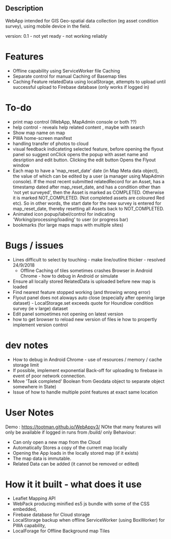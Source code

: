 ##  Description
WebApp intended for GIS Geo-spatial data collection (eg asset condition survey), using mobile device in the field.

version: 0.1 - not yet ready - not working reliably
# Features
 - Offline capability using ServiceWorker file Caching
 - Separate control for manual Caching of Basemap tiles
 - Caching Feature relatedData using localStorage, attempts to upload until successful upload to Firebase database (only works if logged in)

 # To-do
  - print map control (WebApp, MapAdmin console or both ??)
  - help control - reveals help related content , maybe with search  
  - Show map name on map  
  - PWA home-screen manifest
  - handling transfer of photos to cloud
 -  visual feedback indicateting selected feature, before opening the flyout panel so suggest onClick opens the popup with asset name and desription and edit button. Clicking the edit button Opens the Flyout window
  - Each map to have a 'map_reset_date' date (in Map Meta data object), the value of which can be edited by a user (a manager using MapAdmin console). If the most recent submitted relatedRecord for an Asset, has a timestamp dated after  map_reset_date, and has a condition other than 'not yet surveyed', then the Asset is marked as COMPLETED. Otherwise it is marked NOT_COMPLETED. (Not completed assets are coloured Red etc). So in other words,  the start date for the new survey is entered for map_reset_date, thereby resetting all Assets back to NOT_COMPLETED.  
  - Animated icon popup/label/control for indicating  'Working/processing/loading' to user (or progress bar)
   - bookmarks (for large maps maps with multiple sites)
      
 
# Bugs / issues
 - Lines difficult to select by touching - make line/outline thicker - resolved 24/9/2018
    - Offline Caching of tiles sometimes crashes Browser in Android Chrome - how to debug in Android or simulate
  - Ensure all locally stored RelatedData is uploaded before new map is loaded
  - Find nearest feature stopped working (and throwing wrong error)
   - Flyout panel does not aloways auto close (especially after opening large dataset)
    - LocalStorage.set exceeds quote for Houndlow condition survey (ie v large) dataset
  - Edit panel somoetimes not opening on latest version  
   - how to get browser to reload new version of files ie how to propertly implement version control

# dev notes
- How to debug in Android Chrome - use of resources / memory / cache storage limit
- If possible, implement exponential Back-off for uploading to firebase in event of poor network connection.
- Move 'Task completed' Boolean from Geodata object to separate object somewhere in State)
 - Issue of how to handle multiple point features at exact same location


# User Notes
Demo : <https://tootman.github.io/WebAppv3/>
NOte that many features will only be available if logged in
runs from /build/ only
Behaviour:
 - Can only open a new map from the Cloud
 - Automatically Stores a copy of the current map locally 
 - Opening the App loads in the locally stored map (if it exists)
 - The map data is immutable.
  - Related Data can be added (it cannot be removed or edited)

 # How it it built - what does it use
 - Leaflet Mapping API
 - WebPack producing minified es5 js bundle with some of the CSS embedded,
 - Firebase database for Cloud storage
 - LocalStorage backup when offline ServiceWorker (using BoxWorker) for PWA capability, 
 - LocalForage for Offline Background map Tiles
 

